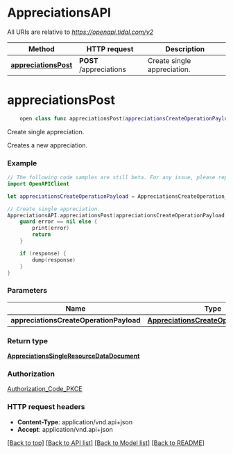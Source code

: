 # AppreciationsAPI

All URIs are relative to *https://openapi.tidal.com/v2*

Method | HTTP request | Description
------------- | ------------- | -------------
[**appreciationsPost**](AppreciationsAPI.md#appreciationspost) | **POST** /appreciations | Create single appreciation.


# **appreciationsPost**
```swift
    open class func appreciationsPost(appreciationsCreateOperationPayload: AppreciationsCreateOperationPayload? = nil, completion: @escaping (_ data: AppreciationsSingleResourceDataDocument?, _ error: Error?) -> Void)
```

Create single appreciation.

Creates a new appreciation.

### Example
```swift
// The following code samples are still beta. For any issue, please report via http://github.com/OpenAPITools/openapi-generator/issues/new
import OpenAPIClient

let appreciationsCreateOperationPayload = AppreciationsCreateOperation_Payload(data: AppreciationsCreateOperation_Payload_Data(relationships: AppreciationsCreateOperation_Payload_Data_Relationships(appreciatedItems: AppreciationsCreateOperation_Payload_Data_Relationships_AppreciatedItem(data: [AppreciationsCreateOperation_Payload_Data_Relationships_AppreciatedItem_Data(id: "id_example", type: "type_example")])), type: "type_example"), meta: ArtistCreateOperation_Meta(dryRun: false)) // AppreciationsCreateOperationPayload |  (optional)

// Create single appreciation.
AppreciationsAPI.appreciationsPost(appreciationsCreateOperationPayload: appreciationsCreateOperationPayload) { (response, error) in
    guard error == nil else {
        print(error)
        return
    }

    if (response) {
        dump(response)
    }
}
```

### Parameters

Name | Type | Description  | Notes
------------- | ------------- | ------------- | -------------
 **appreciationsCreateOperationPayload** | [**AppreciationsCreateOperationPayload**](AppreciationsCreateOperationPayload.md) |  | [optional] 

### Return type

[**AppreciationsSingleResourceDataDocument**](AppreciationsSingleResourceDataDocument.md)

### Authorization

[Authorization_Code_PKCE](../README.md#Authorization_Code_PKCE)

### HTTP request headers

 - **Content-Type**: application/vnd.api+json
 - **Accept**: application/vnd.api+json

[[Back to top]](#) [[Back to API list]](../README.md#documentation-for-api-endpoints) [[Back to Model list]](../README.md#documentation-for-models) [[Back to README]](../README.md)


